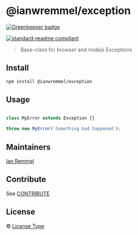 # @ianwremmel/exception

[![Greenkeeper badge](https://badges.greenkeeper.io/ianwremmel/exception.svg?token=b69615dc91154605c9158b200b6477769189ed9a1dabbb53815b37d950bcdbd9&ts=1509213245851)](https://greenkeeper.io/)

[![standard-readme compliant](https://img.shields.io/badge/readme%20style-standard-brightgreen.svg?style=flat-square)](https://github.com/RichardLitt/standard-readme)

> Base-class for browser and nodejs Exceptions

## Install

```bash
npm install @ianwremmel/exception
```

## Usage

```js

class MyError extends Exception {}

throw new MyError(`Something bad happened`);
```

## Maintainers

[Ian Remmel](https://github.com/ianwremmel)

## Contribute

See [CONTRIBUTE](CONTRIBUTE.md)

## License

&copy; [License Type](LICENSE) 
